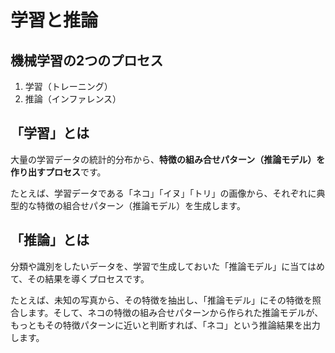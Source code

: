 # 学習と推論

## 機械学習の2つのプロセス

1. 学習（トレーニング）
2. 推論（インファレンス）

## 「学習」とは

大量の学習データの統計的分布から、**特徴の組み合せパターン（推論モデル）を作り出すプロセス**です。  

たとえば、学習データである「ネコ」「イヌ」「トリ」の画像から、それぞれに典型的な特徴の組合せパターン（推論モデル）を生成します。  

## 「推論」とは

分類や識別をしたいデータを、学習で生成しておいた「推論モデル」に当てはめて、その結果を導くプロセスです。  

たとえば、未知の写真から、その特徴を抽出し、「推論モデル」にその特徴を照合します。そして、ネコの特徴の組み合せパターンから作られた推論モデルが、もっともその特徴パターンに近いと判断すれば、「ネコ」という推論結果を出力します。  
